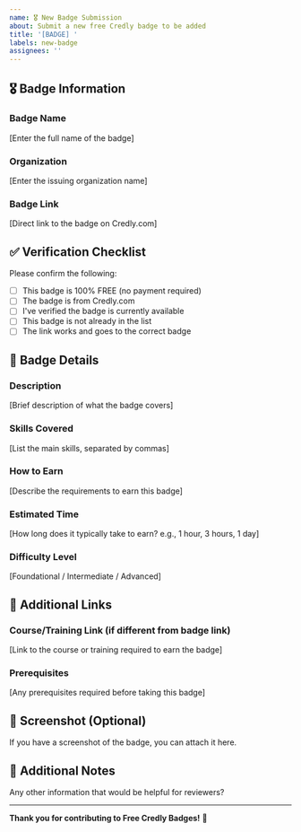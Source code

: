 ```yaml
---
name: 🎖️ New Badge Submission
about: Submit a new free Credly badge to be added
title: '[BADGE] '
labels: new-badge
assignees: ''
---
```


## 🎖️ Badge Information

### Badge Name
[Enter the full name of the badge]

### Organization
[Enter the issuing organization name]

### Badge Link
[Direct link to the badge on Credly.com]

## ✅ Verification Checklist

Please confirm the following:

- [ ] This badge is 100% FREE (no payment required)
- [ ] The badge is from Credly.com
- [ ] I've verified the badge is currently available
- [ ] This badge is not already in the list
- [ ] The link works and goes to the correct badge

## 📝 Badge Details

### Description
[Brief description of what the badge covers]

### Skills Covered
[List the main skills, separated by commas]

### How to Earn
[Describe the requirements to earn this badge]

### Estimated Time
[How long does it typically take to earn? e.g., 1 hour, 3 hours, 1 day]

### Difficulty Level
[Foundational / Intermediate / Advanced]

## 🔗 Additional Links

### Course/Training Link (if different from badge link)
[Link to the course or training required to earn the badge]

### Prerequisites
[Any prerequisites required before taking this badge]

## 📸 Screenshot (Optional)

If you have a screenshot of the badge, you can attach it here.

## 💬 Additional Notes

Any other information that would be helpful for reviewers?

---

**Thank you for contributing to Free Credly Badges!** 🙌

